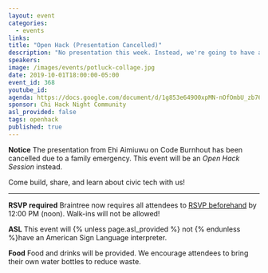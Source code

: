 ```yaml
---
layout: event
categories:
  - events
links:
title: "Open Hack (Presentation Cancelled)"
description: "No presentation this week. Instead, we're going to have another civic hacking potluck! If you'd like, please bring drinks, snacks or desserts! We'll provide the usual empanadas too. While we eat, we'll build, share, and learn about civic tech! Don't forget to RSVP by noon on Tuesday!"
speakers:
image: /images/events/potluck-collage.jpg
date: 2019-10-01T18:00:00-05:00
event_id: 368
youtube_id:
agenda: https://docs.google.com/document/d/1g853e649O0xpMN-nOfOmbU_zb76JD83jlXVVbPk5COQ/edit?usp=sharing
sponsor: Chi Hack Night Community
asl_provided: false
tags: openhack
published: true
---
```


**Notice** The presentation from Ehi Aimiuwu on Code Burnhout has been cancelled due to a family emergency. This event will be an *Open Hack Session* instead. 

Come build, share, and learn about civic tech with us!

---

**RSVP required** Braintree now requires all attendees to [RSVP beforehand]({{site.rsvp_url}}) by 12:00 PM (noon). Walk-ins will not be allowed!

**ASL** This event will {% unless page.asl_provided %} not {% endunless %}have an American Sign Language interpreter.

**Food** Food and drinks will be provided. We encourage attendees to bring their own water bottles to reduce waste.
